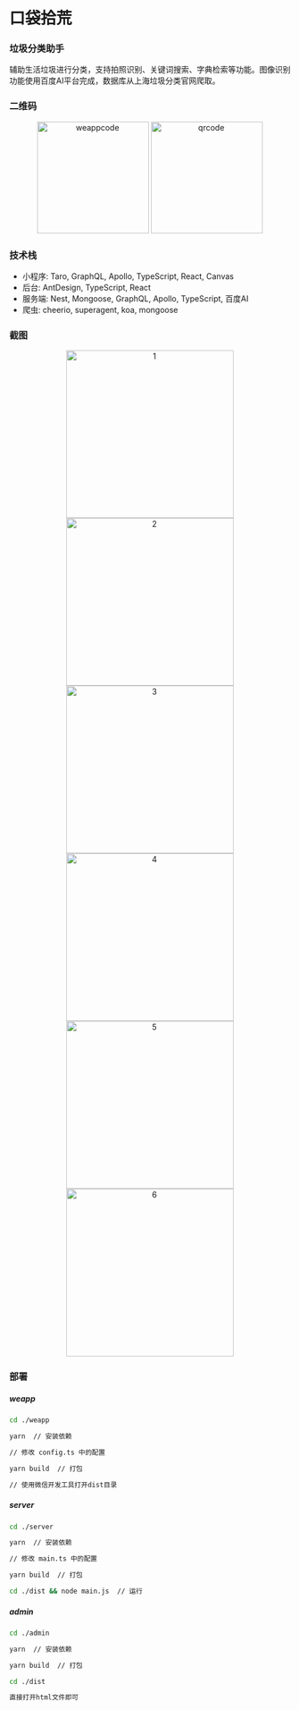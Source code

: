 # 口袋拾荒

### 垃圾分类助手

辅助生活垃圾进行分类，支持拍照识别、关键词搜索、字典检索等功能。图像识别功能使用百度AI平台完成，数据库从上海垃圾分类官网爬取。

### 二维码

<div align="center">
  <img src="./screenshots/weappcode.jpg" alt="weappcode" height="200">
  <img src="./screenshots/qrcode.jpg" alt="qrcode" height="200">
</div>

### 技术栈

* 小程序: Taro, GraphQL, Apollo, TypeScript, React, Canvas
* 后台: AntDesign, TypeScript, React
* 服务端: Nest, Mongoose, GraphQL, Apollo, TypeScript, 百度AI
* 爬虫: cheerio, superagent, koa, mongoose

### 截图

<div align="center">
  <img src="./screenshots/1.jpg" alt="1" width="300">
  <img src="./screenshots/2.jpg" alt="2" width="300">
</div>

<div align="center">
  <img src="./screenshots/3.jpg" alt="3" width="300">
  <img src="./screenshots/4.jpg" alt="4" width="300">
</div>

<div align="center">
  <img src="./screenshots/5.jpg" alt="5" width="300">
  <img src="./screenshots/6.jpg" alt="6" width="300">
</div>

### 部署

##### weapp

```bash
cd ./weapp

yarn  // 安装依赖

// 修改 config.ts 中的配置

yarn build  // 打包

// 使用微信开发工具打开dist目录
```

##### server

```bash
cd ./server

yarn  // 安装依赖

// 修改 main.ts 中的配置

yarn build  // 打包

cd ./dist && node main.js  // 运行

```

##### admin

```bash
cd ./admin

yarn  // 安装依赖

yarn build  // 打包

cd ./dist

直接打开html文件即可
```